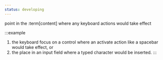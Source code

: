 ```yaml
---
status: developing
---
```


point in the :term[content] where any keyboard actions would take effect

:::example
1. the keyboard focus on a control where an activate action like a spacebar would take effect, or
2. the place in an input field where a typed character would be inserted.
:::
